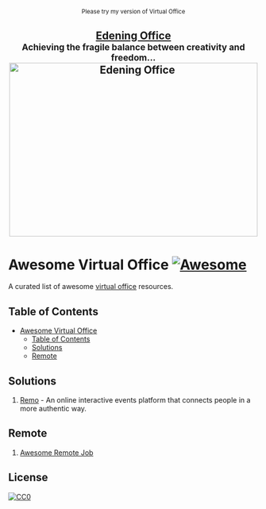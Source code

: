 <div align="center">
  <sub>Please try my version of Virtual Office</sub>
	<br>
	<h2>
		<a href="https://office.edening.org/">Edening Office</a>
		<br>
		<sup>Achieving the fragile balance between creativity and freedom...</sup>
    		<a href="https://office.edening.org/">
  			<img width="500" height="350" src="https://office.edening.org/images/visit.png" alt="Edening Office">
  		</a>
	</h2>
</div>

# Awesome Virtual Office [![Awesome](https://cdn.rawgit.com/sindresorhus/awesome/d7305f38d29fed78fa85652e3a63e154dd8e8829/media/badge.svg)](https://github.com/sindresorhus/awesome)
A curated list of awesome [virtual office](https://en.wikipedia.org/wiki/Remote_work) resources.

## Table of Contents

<!-- MarkdownTOC depth=3 -->

- [Awesome Virtual Office  ](#awesome-virtual-office-)
  - [Table of Contents](#table-of-contents)
  - [Solutions](#solutions)
  - [Remote](#remote)

<!-- /MarkdownTOC -->

## Solutions
  1. [Remo](https://remo.co/) - An online interactive events platform that connects people in a more authentic way.

## Remote
  1. [Awesome Remote Job](https://github.com/lukasz-madon/awesome-remote-job)

## License

[![CC0](https://mirrors.creativecommons.org/presskit/buttons/88x31/svg/cc-zero.svg)](https://creativecommons.org/publicdomain/zero/1.0/)

